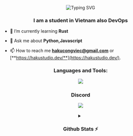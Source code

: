 <p align="center"><img src="https://readme-typing-svg.herokuapp.com?font=Ubuntu&weight=700&size=30&pause=500&random=false&width=250&lines=Hi+%F0%9F%91%8B%2C+I'm+HAKU+STUDIO" alt="Typing SVG" /></p>
<h3 align="center">I am a student in Vietnam also DevOps</h3>


- 🌱 I’m currently learning **Rust**

- 💬 Ask me about **Python,Javascript**

- 📫 How to reach me **hakucongviec@gmail.com** or [**https://hakustudio.dev/**](https://hakustudio.dev/).

<h3 align="center">Languages and Tools:</h3>
<p align="center">
    <img src="https://skillicons.dev/icons?i=js,mongodb,nodejs,py,vscode&perline=13" />
</p>

<h3 align="center">Discord</h3>
<p align="center"><a href="https://discord.com/users/358258382878146561"><img src="https://lanyard.cnrad.dev/api/358258382878146561"></a></p>
<details align="center">
    <summary align="center"><h3 align="center">Github Stats ⚡</h3></summary>
<p align="left"> 
<img src="https://github-readme-stats.vercel.app/api/top-langs/?username=thedtvn&theme=radical"><br>
</p>
<p align="left"> 
<img src="https://github-readme-stats.vercel.app/api?username=thedtvn&show_icons=true&theme=radical"><br>
</p>
<p align="left"> 
<img src="https://github-readme-streak-stats.herokuapp.com/?user=thedtvn&theme=radical&hide_border=fals"><br>
</p>
<p align="left"> 
<img src="https://github-readme-activity-graph.vercel.app/graph?username=thedtvn&bg_color=141321&color=ffffff&line=d83b7d&point=8a757d&area=true&hide_border=false"><br>
</p>
<p align="left"> 
<img src="./profile-3d-contrib/profile-night-green.svg">
</p>
</details>
